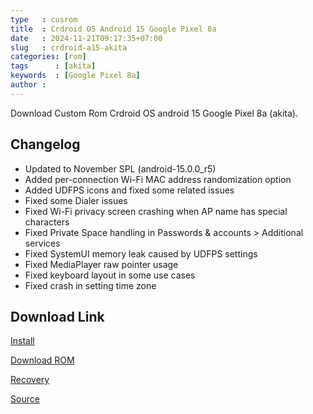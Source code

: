 ```yaml
---
type   : cusrom
title  : Crdroid OS Android 15 Google Pixel 8a
date   : 2024-11-21T09:17:35+07:00
slug   : crdroid-a15-akita
categories: [rom]
tags      : [akita]
keywords  : [Google Pixel 8a]
author : 
---
```


Download Custom Rom Crdroid OS android 15 Google Pixel 8a (akita).

## Changelog
- Updated to November SPL (android-15.0.0_r5)
- Added per-connection Wi-Fi MAC address randomization option
- Added UDFPS icons and fixed some related issues
- Fixed some Dialer issues
- Fixed Wi-Fi privacy screen crashing when AP name has special characters
- Fixed Private Space handling in Passwords & accounts > Additional services
- Fixed SystemUI memory leak caused by UDFPS settings
- Fixed MediaPlayer raw pointer usage
- Fixed keyboard layout in some use cases
- Fixed crash in setting time zone

## Download Link
[Install](https://crdroid.net/akita/11/install)

[Download ROM](https://sourceforge.net/projects/crdroid/files/akita/11.x/)

[Recovery](https://sourceforge.net/projects/crdroid/files/akita/11.x/recovery)

[Source](https://crdroid.net/akita/11)